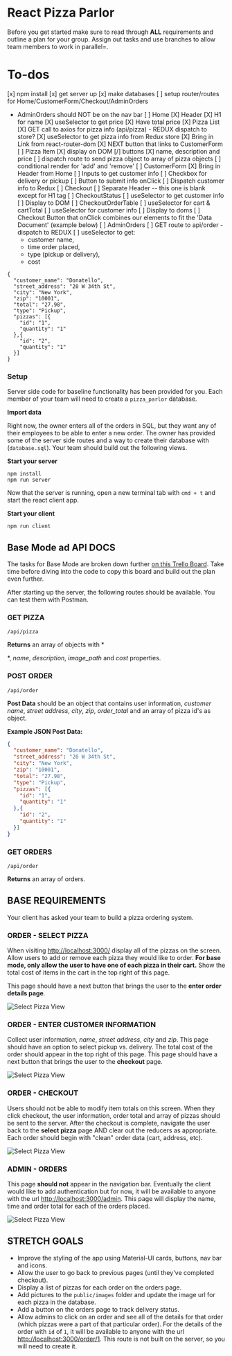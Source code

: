 # React Pizza Parlor

Before you get started make sure to read through **ALL** requirements and outline a plan for your group. Assign out tasks and use branches to allow team members to work in parallel=.

# To-dos

[x] npm install
[x] get server up
[x] make databases
[ ] setup router/routes for Home/CustomerForm/Checkout/AdminOrders
  - AdminOrders should NOT be on the nav bar
[ ] Home
  [X] Header
      [X] H1 for name
      <!-- [ ] make button to go to cart -->
      [X] useSelector to get price
      [X] Have total price
  [X] Pizza List
      [X] GET call to axios for pizza info (api/pizza) - REDUX dispatch to store?
      [X] useSelector to get pizza info from Redux store
      [X] Bring in Link from react-router-dom
      [X] NEXT button that links to CustomerForm
  [ ] Pizza Item
      [X] display on DOM 
      [/] buttons 
      [X] name, description and price
      [ ] dispatch route to send pizza object to array of pizza objects
      [ ] conditional render for 'add' and 'remove'
[ ] CustomerForm
  [X] Bring in Header from Home 
  [ ] Inputs to get customer info
  [ ] Checkbox for delivery or pickup
  [ ] Button to submit info onClick
  [ ] Dispatch customer info to Redux
[ ] Checkout
  [ ] Separate Header -- this one is blank except for H1 tag
  [ ] CheckoutStatus
    [ ] useSelector to get customer info
    [ ] Display to DOM
  [ ] CheckoutOrderTable
    [ ] useSelector for cart & cartTotal
    [ ] useSelector for customer info
    [ ] Display to doms
    [ ] Checkout Button that onClick combines our elements to fit the 'Data Document' (example below)
[ ] AdminOrders
    [ ] GET route to api/order - dispatch to REDUX
    [ ] useSelector to get: 
      - customer name, 
      - time order placed, 
      - type (pickup or delivery), 
      - cost


```
{
  "customer_name": "Donatello",
  "street_address": "20 W 34th St",
  "city": "New York",
  "zip": "10001",
  "total": "27.98",
  "type": "Pickup",
  "pizzas": [{
    "id": "1",
    "quantity": "1"
  },{
    "id": "2",
    "quantity": "1"
  }]
}
```

### Setup

Server side code for baseline functionality has been provided for you. Each member of your team will need to create a `pizza_parlor` database.

**Import data**

Right now, the owner enters all of the orders in SQL, but they want any of their employees to be able to enter a new order. The owner has provided some of the server side routes and a way to create their database with (`database.sql`). Your team should build out the following views.

**Start your server**

```
npm install
npm run server
```

Now that the server is running, open a new terminal tab with `cmd + t` and start the react client app.

**Start your client**

```
npm run client
```

## Base Mode ad API DOCS

The tasks for Base Mode are broken down further [on this Trello Board](https://trello.com/b/aWXfG8D6/redux-pizza-parlor). Take time before diving into the code to copy this board and build out the plan even further.

After starting up the server, the following routes should be available. You can test them with Postman.

### GET PIZZA  

`/api/pizza`

**Returns** an array of objects with *







*, *name*, *description*, *image_path* and *cost* properties. 

### POST ORDER

`/api/order`

**Post Data** should be an object that contains user information, *customer name*, *street address*, *city*, *zip*, *order_total* and an array of pizza id's as object. 

**Example JSON Post Data:**

```JSON
{
  "customer_name": "Donatello",
  "street_address": "20 W 34th St",
  "city": "New York",
  "zip": "10001",
  "total": "27.98",
  "type": "Pickup",
  "pizzas": [{
    "id": "1",
    "quantity": "1"
  },{
    "id": "2",
    "quantity": "1"
  }]
}
```

### GET ORDERS

`/api/order`

**Returns** an array of orders.


## BASE REQUIREMENTS

Your client has asked your team to build a pizza ordering system.

### ORDER - SELECT PIZZA

When visiting [http://localhost:3000/](http://localhost:3000/) display all of the pizzas on the screen. Allow users to add or remove each pizza they would like to order. **For base mode, only allow the user to have one of each pizza in their cart.** Show the total cost of items in the cart in the top right of this page. 

This page should have a next button that brings the user to the **enter order details page**.

![Select Pizza View](wireframes/screen-one.png)

### ORDER - ENTER CUSTOMER INFORMATION

Collect user information, *name*, *street address*, *city* and *zip*. This page should have an option to select pickup vs. delivery. The total cost of the order should appear in the top right of this page. This page should have a next button that brings the user to the **checkout** page.

![Select Pizza View](wireframes/screen-two.png)

### ORDER - CHECKOUT

Users should not be able to modify item totals on this screen. When they click checkout, the user information, order total and array of pizzas should be sent to the server. After the checkout is complete, navigate the user back to the **select pizza** page AND clear out the reducers as appropriate. Each order should begin with "clean" order data (cart, address, etc).

![Select Pizza View](wireframes/screen-three.png)

### ADMIN - ORDERS

This page **should not** appear in the navigation bar. Eventually the client would like to add authentication but for now, it will be available to anyone with the url [http://localhost:3000/admin](http://localhost:3000/admin). This page will display the name, time and order total for each of the orders placed.

![Select Pizza View](wireframes/screen-admin.png)


## STRETCH GOALS

- Improve the styling of the app using Material-UI cards, buttons, nav bar and icons.
- Allow the user to go back to previous pages (until they've completed checkout).
- Display a list of pizzas for each order on the orders page.
- Add pictures to the `public/images` folder and update the image url for each pizza in the database.
- Add a button on the orders page to track delivery status.
- Allow admins to click on an order and see all of the details for that order (which pizzas were a part of that particular order). For the details of the order with `id` of `1`, it will be available to anyone with the url [http://localhost:3000/order/1](http://localhost:3000/order/1). This route is not built on the server, so you will need to create it.
